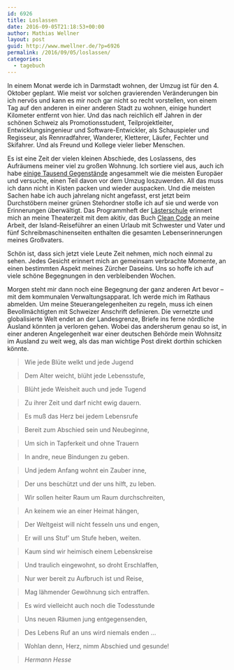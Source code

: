 ```yaml
---
id: 6926
title: Loslassen
date: 2016-09-05T21:18:53+00:00
author: Mathias Wellner
layout: post
guid: http://www.mwellner.de/?p=6926
permalink: /2016/09/05/loslassen/
categories:
  - tagebuch
---
```

In einem Monat werde ich in Darmstadt wohnen, der Umzug ist für den 4. Oktober geplant. Wie meist vor solchen gravierenden Veränderungen bin ich nervös und kann es mir noch gar nicht so recht vorstellen, von einem Tag auf den anderen in einer anderen Stadt zu wohnen, einige hundert Kilometer entfernt von hier. Und das nach reichlich elf Jahren in der schönen Schweiz als Promotionsstudent, Teilprojektleiter, Entwicklungsingenieur und Software-Entwickler, als Schauspieler und Regisseur, als Rennradfahrer, Wanderer, Kletterer, Läufer, Fechter und Skifahrer. Und als Freund und Kollege vieler lieber Menschen. 

Es ist eine Zeit der vielen kleinen Abschiede, des Loslassens, des Aufräumens meiner viel zu großen Wohnung. Ich sortiere viel aus, auch ich habe <a href="http://www.sueddeutsche.de/leben/moderne-sammelwut-wenn-besitz-zur-last-wird-1.1089089" title="Moderne Sammelwut" target="_blank">einige Tausend Gegenstände</a> angesammelt wie die meisten Europäer und versuche, einen Teil davon vor dem Umzug loszuwerden. All das muss ich dann nicht in Kisten packen und wieder auspacken. Und die meisten Sachen habe ich auch jahrelang nicht angefasst, erst jetzt beim Durchstöbern meiner grünen Stehordner stoße ich auf sie und werde von Erinnerungen überwältigt. Das Programmheft der <a href="http://www.aki.ethz.ch/akitiv/archive/Laesterschule/index.html" title="Die Lästerschule" target="_blank" class="broken_link">Lästerschule</a> erinnert mich an meine Theaterzeit mit dem akitiv, das Buch <a href="http://clean-code-developer.de/" title="Clean Code" target="_blank">Clean Code</a> an meine Arbeit, der Island-Reiseführer an einen Urlaub mit Schwester und Vater und fünf Schreibmaschinenseiten enthalten die gesamten Lebenserinnerungen meines Großvaters. 

Schön ist, dass sich jetzt viele Leute Zeit nehmen, mich noch einmal zu sehen. Jedes Gesicht erinnert mich an gemeinsam verbrachte Momente, an einen bestimmten Aspekt meines Zürcher Daseins. Uns so hoffe ich auf viele schöne Begegnungen in den verbleibenden Wochen. 

Morgen steht mir dann noch eine Begegnung der ganz anderen Art bevor &ndash; mit dem kommunalen Verwaltungsapparat. Ich werde mich im Rathaus abmelden. Um meine Steuerangelegenheiten zu regeln, muss ich einen Bevollmächtigten mit Schweizer Anschrift definieren. Die vernetzte und globalisierte Welt endet an der Landesgrenze, Briefe ins ferne nördliche Ausland könnten ja verloren gehen. Wobei das andersherum genau so ist, in einer anderen Angelegenheit war einer deutschen Behörde mein Wohnsitz im Ausland zu weit weg, als das man wichtige Post direkt dorthin schicken könnte. 

> Wie jede Blüte welkt und jede Jugend
  
> Dem Alter weicht, blüht jede Lebensstufe,
  
> Blüht jede Weisheit auch und jede Tugend
  
> Zu ihrer Zeit und darf nicht ewig dauern.
  
> Es muß das Herz bei jedem Lebensrufe
  
> Bereit zum Abschied sein und Neubeginne,
  
> Um sich in Tapferkeit und ohne Trauern
  
> In andre, neue Bindungen zu geben.
  
> Und jedem Anfang wohnt ein Zauber inne,
  
> Der uns beschützt und der uns hilft, zu leben.
  
> 
  
> Wir sollen heiter Raum um Raum durchschreiten,
  
> An keinem wie an einer Heimat hängen,
  
> Der Weltgeist will nicht fesseln uns und engen,
  
> Er will uns Stuf&#8217; um Stufe heben, weiten.
  
> Kaum sind wir heimisch einem Lebenskreise
  
> Und traulich eingewohnt, so droht Erschlaffen,
  
> Nur wer bereit zu Aufbruch ist und Reise,
  
> Mag lähmender Gewöhnung sich entraffen.
  
> 
  
> Es wird vielleicht auch noch die Todesstunde
  
> Uns neuen Räumen jung entgegensenden,
  
> Des Lebens Ruf an uns wird niemals enden &#8230;
  
> Wohlan denn, Herz, nimm Abschied und gesunde!
  
> <cite>Hermann Hesse</cite>